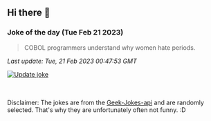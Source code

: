 ## Hi there 👋

### Joke of the day (Tue Feb 21 2023)
<!-- joke -->
>COBOL programmers understand why women hate periods.
<!-- /joke -->

*Last update: Tue, 21 Feb 2023 00:47:53 GMT*

[![Update joke](https://github.com/nclskfm/nclskfm/actions/workflows/joke.yml/badge.svg)](https://github.com/nclskfm/nclskfm/actions/workflows/joke.yml)

<br><br>
Disclaimer: The jokes are from the [Geek-Jokes-api](https://github.com/sameerkumar18/geek-joke-api) and are randomly selected. That's why they are unfortunately often not funny. :D
